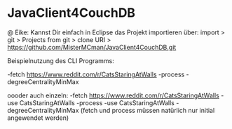 # JavaClient4CouchDB

@ Eike:
Kannst Dir einfach in Eclipse das Projekt importieren über:
import > git > Projects from git > clone URI > https://github.com/MisterMCman/JavaClient4CouchDB.git

Beispielnutzung des CLI Programms:

-fetch https://www.reddit.com/r/CatsStaringAtWalls -process -degreeCentralityMinMax

oooder auch einzeln:
-fetch https://www.reddit.com/r/CatsStaringAtWalls
-use CatsStaringAtWalls -process
-use CatsStaringAtWalls -degreeCentralityMinMax
(fetch und process müssen natürlich nur initial angewendet werden)

